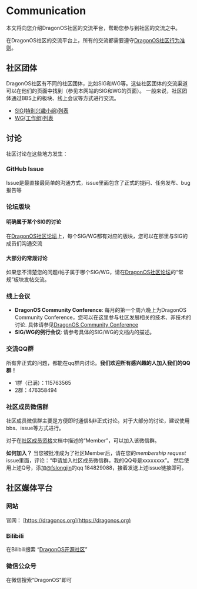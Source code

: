# Communication

本文将向您介绍DragonOS社区的交流平台，帮助您参与到社区的交流之中。

在DragonOS社区的交流平台上，所有的交流都需要遵守[DragonOS社区行为准则]。

## 社区团体

DragonOS社区有不同的社区团体，比如SIG和WG等。这些社区团体的交流渠道可以在他们的页面中找到（参见本网站的SIG和WG的页面）。
一般来说，社区团体通过BBS上的板块、线上会议等方式进行交流。

- [SIG(特别兴趣小组)列表]
- [WG(工作组)列表]

## 讨论

社区讨论在这些地方发生：

### GitHub Issue

Issue是最直接最简单的沟通方式，issue里面包含了正式的提问、任务发布、bug报告等

### 论坛版块

#### 明确属于某个SIG的讨论

在[DragonOS社区论坛]上，每个SIG/WG都有对应的版块，您可以在那里与SIG的成员们沟通交流

#### 大部分的常规讨论

如果您不清楚您的问题/帖子属于哪个SIG/WG，请在[DragonOS社区论坛]的“常规”板块发帖交流。

### 线上会议

- **DragonOS Community Conference**: 每月的第一个周六晚上为DragonOS Community Conference，您可以在这里参与社区发展相关的技术、非技术的讨论.
具体请参见[DragonOS Community Conference]
- **SIG/WG的例行会议**: 请参考具体的SIG/WG的文档内的描述。

### 交流QQ群

所有非正式的问题，都能在qq群内讨论。**我们欢迎所有感兴趣的人加入我们的QQ群！**

- 1群（已满）：115763565
- 2群：476358494

### 社区成员微信群

社区成员微信群主要是方便即时通信&非正式讨论。对于大部分的讨论，建议使用bbs、issue等方式进行。

对于在[社区成员资格]文档中描述的“Member”，可以加入该微信群。

**如何加入？** 当您被批准成为了社区Member后，请在您的*membership request* issue里面，评论：“申请加入社区成员微信群，我的QQ号是xxxxxxxx”。
然后使用上述Q号，添加[@fslongjin](https://github.com/fslongjin)的qq 184829088，接着发送上述issue链接即可。

## 社区媒体平台

### 网站

官网： [https://dragonos.org](https://dragonos.org)

### Bilibili

在Bilibili搜索 “[DragonOS开源社区](https://space.bilibili.com/3546596807542790)”

### 微信公众号

在微信搜索“DragonOS”即可


[社区成员资格]: /governance/community-membership.md
[DragonOS社区行为准则]: /contributors/code_of_conduct.md
[SIG(特别兴趣小组)列表]: /sigs/sig-list.md
[WG(工作组)列表]: /wgs/wg-list.md
[DragonOS社区论坛]: https://bbs.dragonos.org.cn
[DragonOS Community Conference]: /communication/dragonos-community-conference.md

